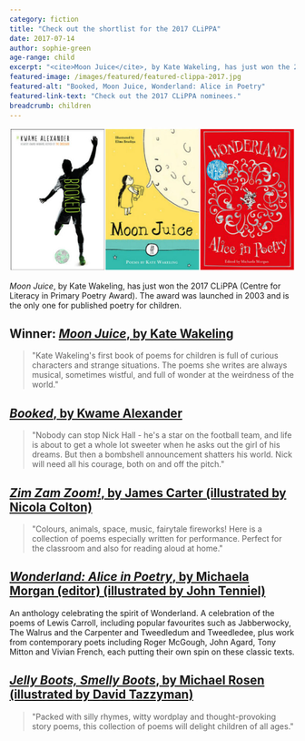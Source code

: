 ```yaml
---
category: fiction
title: "Check out the shortlist for the 2017 CLiPPA"
date: 2017-07-14
author: sophie-green
age-range: child
excerpt: "<cite>Moon Juice</cite>, by Kate Wakeling, has just won the 2017 CLiPPA (Centre for Literacy in Primary Poetry Award). Why not pick up some books from the shortlist?"
featured-image: /images/featured/featured-clippa-2017.jpg
featured-alt: "Booked, Moon Juice, Wonderland: Alice in Poetry"
featured-link-text: "Check out the 2017 CLiPPA nominees."
breadcrumb: children
---
```


![Booked, Moon Juice, Wonderland: Alice in Poetry](/images/featured/featured-clippa-2017.jpg)

<cite>Moon Juice</cite>, by Kate Wakeling, has just won the 2017 CLiPPA (Centre for Literacy in Primary Poetry Award). The award was launched in 2003 and is the only one for published poetry for children.

## Winner: [<cite>Moon Juice</cite>, by Kate Wakeling](https://suffolk.spydus.co.uk/cgi-bin/spydus.exe/ENQ/OPAC/BIBENQ?BRN=2090692)

> "Kate Wakeling's first book of poems for children is full of curious characters and strange situations. The poems she writes are always musical, sometimes wistful, and full of wonder at the weirdness of the world."

## [<cite>Booked</cite>, by Kwame Alexander](https://suffolk.spydus.co.uk/cgi-bin/spydus.exe/ENQ/OPAC/BIBENQ?BRN=1955149)

> "Nobody can stop Nick Hall - he's a star on the football team, and life is about to get a whole lot sweeter when he asks out the girl of his dreams. But then a bombshell announcement shatters his world. Nick will need all his courage, both on and off the pitch."

## [<cite>Zim Zam Zoom!</cite>, by James Carter (illustrated by Nicola Colton)](https://suffolk.spydus.co.uk/cgi-bin/spydus.exe/ENQ/OPAC/BIBENQ?BRN=1954939)

> "Colours, animals, space, music, fairytale fireworks! Here is a collection of poems especially written for performance. Perfect for the classroom and also for reading aloud at home."

## [<cite>Wonderland: Alice in Poetry</cite>, by Michaela Morgan (editor) (illustrated by John Tenniel)](https://suffolk.spydus.co.uk/cgi-bin/spydus.exe/ENQ/OPAC/BIBENQ?BRN=2020302)

An anthology celebrating the spirit of Wonderland. A celebration of the poems of Lewis Carroll, including popular favourites such as Jabberwocky, The Walrus and the Carpenter and Tweedledum and Tweedledee, plus work from contemporary poets including Roger McGough, John Agard, Tony Mitton and  Vivian French, each putting their own spin on these classic texts.

## [<cite>Jelly Boots, Smelly Boots</cite>, by Michael Rosen (illustrated by David Tazzyman)](https://suffolk.spydus.co.uk/cgi-bin/spydus.exe/ENQ/OPAC/BIBENQ?BRN=1997875)

> "Packed with silly rhymes, witty wordplay and thought-provoking story poems, this collection of poems will delight children of all ages."
